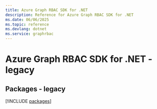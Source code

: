 ```yaml
---
title: Azure Graph RBAC SDK for .NET
description: Reference for Azure Graph RBAC SDK for .NET
ms.date: 06/06/2025
ms.topic: reference
ms.devlang: dotnet
ms.service: graphrbac
---
```

# Azure Graph RBAC SDK for .NET - legacy
## Packages - legacy
[!INCLUDE [packages](graph-rbac-index.md)]